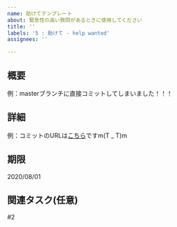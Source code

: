 ```yaml
---
name: 助けてテンプレート
about: 緊急性の高い質問があるときに使用してください
title: ''
labels: '5 : 助けて - help wanted'
assignees: ''

---
```


## 概要

例：masterブランチに直接コミットしてしまいました！！！

## 詳細

例：コミットのURLは[こちら](URL)ですm(T _ T)m

## 期限

2020/08/01

## 関連タスク(任意)

#2
